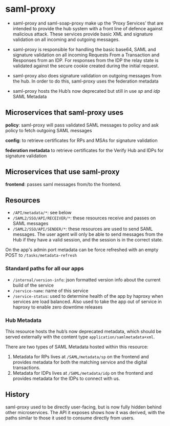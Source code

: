# saml-proxy

* saml-proxy and saml-soap-proxy make up the ‘Proxy Services’ that are intended to provide the hub system with a front line of defence against malicious attack. These services provide basic XML and signature validation on all incoming and outgoing messages.

* saml-proxy is responsible for handling the basic base64, SAML and signature validation on all incoming Requests From a Transaction and Responses from an IDP. For responses from the IDP the relay state is validated against the secure cookie created during the initial request.

* saml-proxy also does signature validation on outgoing messages from the hub. In order to do this, saml-proxy uses the federation metadata

* saml-proxy hosts the Hub’s now deprecated but still in use _sp_ and _idp_ SAML Metadata

## Microservices that saml-proxy uses

**policy**: saml-proxy will pass validated SAML messages to policy and ask policy to fetch outgoing SAML messages

**config**: to retrieve certificates for RPs and MSAs for signature validation

**federation metadata** to retrieve certificates for the Verify Hub and IDPs for signature validation

## Microservices that use saml-proxy

**frontend**: passes saml messages from/to the frontend.

## Resources

* `/API/metadata/*`: see below
* `/SAML2/SSO/API/RECEIVER/*`: these resources receive and passes on SAML messages
* `/SAML2/SSO/API/SENDER/*`: these resources are used to send SAML messages. The user agent will only be able to send messages from the Hub if they have a valid session, and the session is in the correct state.

On the app's admin port metadata can be force refreshed with an empty POST to `/tasks/metadata-refresh`

### Standard paths for all our apps
* `/internal/version-info`: json formatted version info about the current build of the service
* `/service-name`: name of this service
* `/service-status`: used to determine health of the app by haproxy when services are load balanced.  Also used to take the app out of service in haproxy to enable zero downtime releases

### Hub Metadata

This resource hosts the hub’s now deprecated metadata, which should be served externally with the content type `application/samlmetadata+xml`.

 There are two types of SAML Metadata hosted within this resource:

1. Metadata for RPs lives at `/SAML/metadata/sp` on the frontend and provides metadata for both the matching service and the digital transactions.
2. Metadata for IDPs lives at `/SAML/metadata/idp` on the frontend and provides metadata for the IDPs to connect with us.

## History

saml-proxy used to be directly user-facing, but is now fully hidden behind other microservices.  The API it exposes shows how it was derived, with the paths similar to those it used to consume directly from users.
